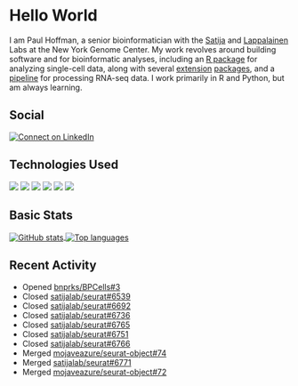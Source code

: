 
<!-- README.md is generated from README.Rmd. Please edit that file -->

# Hello World

I am Paul Hoffman, a senior bioinformatician with the
[Satija](https://satijalab.org) and [Lappalainen](https://tllab.org)
Labs at the New York Genome Center. My work revolves around building
software and for bioinformatic analyses, including an [R
package](https://github.com/satijalab/seurat) for analyzing single-cell
data, along with several
[extension](https://github.com/satijalab/seurat-data)
[packages](https://github.com/mojaveazure/seurat-disk), and a
[pipeline](https://github.com/LappalainenLab/RNApipeline) for processing
RNA-seq data. I work primarily in R and Python, but am always learning.

## Social

<!-- badges: start -->

[![Connect on
LinkedIn](https://img.shields.io/badge/--linkedin?label=LinkedIn&logo=LinkedIn&style=social)](https://www.linkedin.com/in/pauljhoffman)

<!-- badges: end -->

## Technologies Used

<!-- badges: start -->

![](https://img.shields.io/badge/r-%23276DC3.svg?&logo=r&logoColor=white)
![](https://img.shields.io/badge/python%20-%2314354C.svg?&logo=python&logoColor=white)
![](https://img.shields.io/badge/markdown-%23000000.svg?&logo=markdown&logoColor=white)
![](https://img.shields.io/badge/git%20-%23F05033.svg?&logo=git&logoColor=white)
![](https://img.shields.io/badge/github%20-%23121011.svg?&logo=github&logoColor=white)
![](https://img.shields.io/badge/docker%20-%230db7ed.svg?&logo=docker&logoColor=white)
<!-- ![](https://img.shields.io/badge/Google%20Cloud%20-%234285F4.svg?&logo=google-cloud&logoColor=white) -->
<!-- badges: end -->

## Basic Stats

<a href="https://github.com/anuraghazra/github-readme-stats">
<img align="center" src="https://github-readme-stats.vercel.app/api?username=mojaveazure&count_private=true&show_icons=true" alt="GitHub stats" />
</a> <a href="https://github.com/anuraghazra/github-readme-stats">
<img align="center" src="https://github-readme-stats.vercel.app/api/top-langs?username=mojaveazure&layout=compact" alt= "Top languages" />
</a>

## Recent Activity

- Opened [bnprks/BPCells#3](https://github.com/bnprks/BPCells/issues/3)
- Closed
  [satijalab/seurat#6539](https://github.com/satijalab/seurat/issues/6539)
- Closed
  [satijalab/seurat#6692](https://github.com/satijalab/seurat/issues/6692)
- Closed
  [satijalab/seurat#6736](https://github.com/satijalab/seurat/issues/6736)
- Closed
  [satijalab/seurat#6765](https://github.com/satijalab/seurat/issues/6765)
- Closed
  [satijalab/seurat#6751](https://github.com/satijalab/seurat/issues/6751)
- Closed
  [satijalab/seurat#6766](https://github.com/satijalab/seurat/issues/6766)
- Merged
  [mojaveazure/seurat-object#74](https://github.com/mojaveazure/seurat-object/pull/74)
- Merged
  [satijalab/seurat#6771](https://github.com/satijalab/seurat/pull/6771)
- Merged
  [mojaveazure/seurat-object#72](https://github.com/mojaveazure/seurat-object/pull/72)
